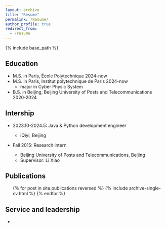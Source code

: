```yaml
---
layout: archive
title: "Resume"
permalink: /Resume/
author_profile: true
redirect_from:
  - /resume
---
```


{% include base_path %}

Education
------
* M.S. in Paris, École Polytechnique 2024-now
* M.S. in Paris, Institut polytechnique de Paris 2024-now
  * major in Cyber Physic System
* B.S. in Beijing, Beijing University of Posts and Telecommunications 2020-2024

Intership
------
* 2023.10-2024.5: Java & Python development engineer
  * iQiyi, Beijing

* Fall 2015: Research intern
  * Beijing University of Posts and Telecommunications, Beijing
  * Supervisor: Li Xiao

  

Publications
------
  <ul>{% for post in site.publications reversed %}
    {% include archive-single-cv.html %}
  {% endfor %}</ul>
  

  
Service and leadership
------
* 
